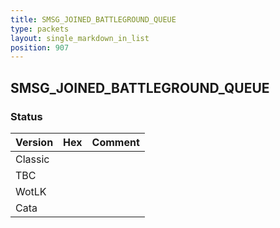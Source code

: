```yaml
---
title: SMSG_JOINED_BATTLEGROUND_QUEUE
type: packets
layout: single_markdown_in_list
position: 907
---
```


## SMSG_JOINED_BATTLEGROUND_QUEUE

### Status

Version | Hex | Comment
---------- | ---------- | ---------- 
Classic |  |  
TBC |  |  
WotLK |  |  
Cata |  |  
